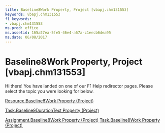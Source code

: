 ```yaml
---
title: Baseline8Work Property, Project [vbapj.chm131553]
keywords: vbapj.chm131553
f1_keywords:
- vbapj.chm131553
ms.prod: office
ms.assetid: 165a27ea-5fe5-46e4-a67a-c1eecb6dea95
ms.date: 06/08/2017
---
```



# Baseline8Work Property, Project [vbapj.chm131553]

Hi there! You have landed on one of our F1 Help redirector pages. Please select the topic you were looking for below.

[Resource.Baseline8Work Property (Project)](http://msdn.microsoft.com/library/a7f5d0bd-9240-cdab-cdb7-2441588eecb2%28Office.15%29.aspx)

[Task.Baseline9DurationText Property (Project)](http://msdn.microsoft.com/library/8c9333e7-4b65-e317-4a9e-3d521de480ae%28Office.15%29.aspx)

[Assignment.Baseline8Work Property (Project)](http://msdn.microsoft.com/library/1b1572de-4d01-be5a-3093-626783004033%28Office.15%29.aspx)
[Task.Baseline8Work Property (Project)](http://msdn.microsoft.com/library/a4787443-0331-c050-c44e-d69c64a31d08%28Office.15%29.aspx)

